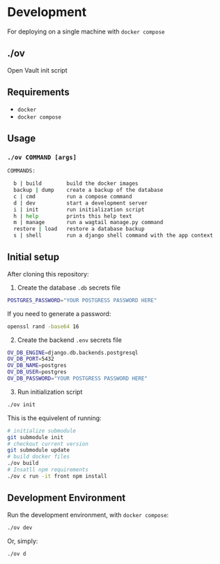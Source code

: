# Development

For deploying on a single machine with `docker compose`

## ./ov

Open Vault init script

## Requirements

- `docker`
- `docker compose`

## Usage

### `./ov COMMAND [args]`

```bash
COMMANDS:

  b | build        build the docker images
  backup | dump    create a backup of the database
  c | cmd          run a compose command
  d | dev          start a development server
  i | init         run initialization script
  h | help         prints this help text
  m | manage       run a wagtail manage.py command
  restore | load   restore a database backup
  s | shell        run a django shell command with the app context
```

## Initial setup

After cloning this repository:

1. Create the database `.db` secrets file

```bash
POSTGRES_PASSWORD="YOUR POSTGRESS PASSWORD HERE"
```

If you need to generate a password:

```bash
openssl rand -base64 16
```

2. Create the backend `.env` secrets file

```bash
OV_DB_ENGINE=django.db.backends.postgresql
OV_DB_PORT=5432
OV_DB_NAME=postgres
OV_DB_USER=postgres
OV_DB_PASSWORD="YOUR POSTGRESS PASSWORD HERE"
```

3. Run initialization script

```bash
./ov init
```

This is the equivelent of running:

```bash
# initialize submodule
git submodule init
# checkout current version
git submodule update
# build docker files
./ov build
# Insatll npm requirements
./ov c run -it front npm install
```

## Development Environment

Run the development environment, with `docker compose`:

```bash
./ov dev
```
Or, simply:
```bash
./ov d
```
